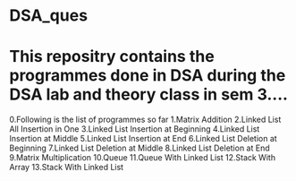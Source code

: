 # DSA_ques
# This repositry contains the programmes done in DSA during the DSA lab and theory class in sem 3....

0.Following is the list of programmes so far
1.Matrix Addition
2.Linked List All Insertion in One
3.Linked List Insertion at Beginning
4.Linked List Insertion at Middle
5.Linked List Insertion at End
6.Linked List Deletion at Beginning
7.Linked List Deletion at Middle
8.Linked List Deletion at End
9.Matrix Multiplication
10.Queue
11.Queue With Linked List
12.Stack With Array
13.Stack With Linked List


